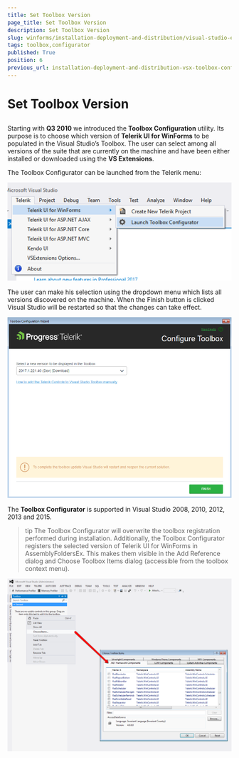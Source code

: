 ```yaml
---
title: Set Toolbox Version
page_title: Set Toolbox Version
description: Set Toolbox Version
slug: winforms/installation-deployment-and-distribution/visual-studio-extensions/toolbox-configurator
tags: toolbox,configurator
published: True
position: 6
previous_url: installation-deployment-and-distribution-vsx-toolbox-configurator
---
```


# Set Toolbox Version

## 

Starting with __Q3 2010__ we introduced the __Toolbox Configuration__ utility. Its purpose is to choose which version of __Telerik UI for WinForms__ to be populated in the Visual Studio’s Toolbox. The user can select among all versions of the suite that are currently on the machine and have been either installed or downloaded using the __VS Extensions__.


The Toolbox Configurator can be launched from the Telerik menu:

![installation-deployment-and-distribution-vsx-toolbox-configurator 001](images/installation-deployment-and-distribution-vsx-toolbox-configurator001.png)

The user can make his selection using the dropdown menu which lists all versions discovered on the machine. When the Finish button is clicked Visual Studio will be restarted so that the changes can take effect.

![installation-deployment-and-distribution-vsx-toolbox-configurator 002](images/installation-deployment-and-distribution-vsx-toolbox-configurator002.png)        

The __Toolbox Configurator__ is supported in Visual Studio 2008, 2010, 2012, 2013 and 2015.

>tip The Toolbox Configurator will overwrite the toolbox registration performed during installation. Additionally, the Toolbox Configurator registers the selected version of Telerik UI for WinForms in AssemblyFoldersEx. This makes them visible in the Add Reference dialog and Choose Toolbox Items dialog (accessible from the toolbox context menu).
>
![installation-deployment-and-distribution-vsx-toolbox-configurator 003](images/installation-deployment-and-distribution-vsx-toolbox-configurator003.png)